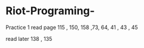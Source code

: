 # Riot-Programing-
Practice 1
read page 115 , 150, 158 ,73, 64, 41 , 43 , 45

read later  138 , 135
